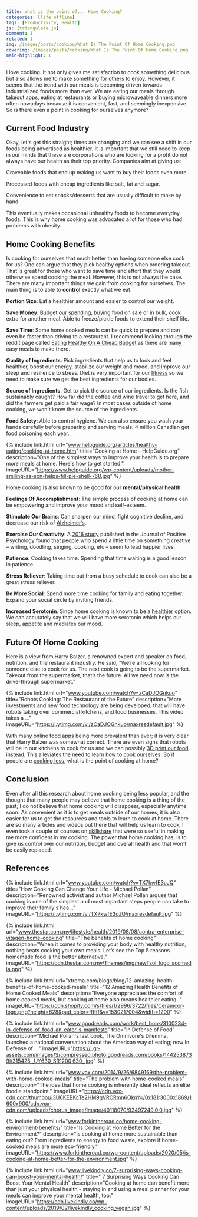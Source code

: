 ```yaml
---
title: what is the point of... Home Cooking?
categories: [life offline]
tags: [Productivity, Health]
js: [triangulate.js]
comment: 1
related: 1
img: /images/posts/cooking/What Is The Point Of Home Cooking.png
coverimg: /images/posts/cooking/What Is The Point Of Home Cooking.png
main-highlight: 1
---
```


I love cooking. It not only gives me satisfaction to cook something delicious but also allows me to make something for others to enjoy. However, it seems that the trend with our meals is becoming driven towards industrialized foods more than ever. We are eating our meals through takeout apps, eating at restaurants or buying microwaveable dinners more often nowadays because it is convenient, fast, and seemingly inexpensive. So is there even a point in cooking for ourselves anymore?

## Current Food Industry

Okay, let's get this straight; times are changing and we can see a shift in our foods being advertised as healthier. It is important that we still need to keep in our minds that these are corporations who are looking for a profit do not always have our health as their top priority. Companies aim at giving us:

Craveable foods that end up making us want to buy their foods even more.

Processed foods with cheap ingredients like salt, fat and sugar.

Convenience to eat snacks/desserts that are usually difficult to make by hand.

This eventually makes occasional unhealthy foods to become everyday foods. This is why home cooking was advocated a lot for those who had problems with obesity.

## Home Cooking Benefits

Is cooking for ourselves that much better than having someone else cook for us? One can argue that they pick healthy options when ordering takeout. That is great for those who want to save time and effort that they would otherwise spend cooking the meal. However, this is not always the case. There are many important things we gain from cooking for ourselves. The main thing is to able to **control** exactly what we eat.

**Portion Size**:
Eat a healthier amount and easier to control our weight.

**Save Money**: 
Budget our spending, buying food on sale or in bulk, cook extra for another meal. Able to freeze/pickle foods to extend their shelf life.

**Save Time**:
Some home cooked meals can be quick to prepare and can even be faster than driving to a restaurant. I recommend looking through the reddit page called <a href="https://www.reddit.com/r/EatCheapAndHealthy/" target="_blank">Eating Healthy On A Cheap Budget</a> as there are many easy meals to make there.

**Quality of Ingredients**:
Pick ingredients that help us to look and feel healthier, boost our energy, stabilize our weight and mood, and improve our sleep and resilience to stress. Diet is very important for our <a href="https://thefitness.wiki/improving-your-diet/" target="_blank">fitness</a> so we need to make sure we get the best ingredients for our bodies.

**Source of Ingredients**: Get to pick the source of our ingredients. Is the fish sustainably caught? How far did the coffee and wine travel to get here, and did the farmers get paid a fair wage? In most cases outside of home cooking, we won't know the source of the ingredients.

**Food Safety**: Able to control hygiene. We can also ensure you wash your hands carefully before preparing and serving meals. 4 million Canadian get <a href="https://www.canada.ca/en/health-canada/services/food-nutrition/food-safety/food-related-illnesses.html" target="_blank">food poisoning</a> each year.

{% 
include link.html 
url="www.helpguide.org/articles/healthy-eating/cooking-at-home.htm" 
title="Cooking at Home - HelpGuide.org" 
description="One of the simplest ways to improve your health is to prepare more meals at home. Here's how to get started." 
imageURL="https://www.helpguide.org/wp-content/uploads/mother-smiling-as-son-helps-fill-pie-shell-768.jpg" 
%}


Home cooking is also known to be good for our **mental/physical health**.


**Feelings Of Accomplishment**: 
The simple process of cooking at home can be empowering and improve your mood and self-esteem.

**Stimulate Our Brains**: 
Can sharpen our mind, fight cognitive decline, and decrease our risk of <a href="https://www.brainandlife.org/articles/after-a-diagnosis-of-alzheimers-disease-a-renowned-cookbook-author/" target="_blank">Alzheimer’s</a>.

**Exercise Our Creativity**: 
A <a href="https://www.tandfonline.com/doi/abs/10.1080/17439760.2016.1257049" target="_blank">2016 study</a> published in the Journal of Positive Psychology found that people who spend a little time on something creative – writing, doodling, singing, cooking, etc – seem to lead happier lives.

**Patience**: 
Cooking takes time. Spending that time waiting is a good lesson in patience.

**Stress Reliever**: 
Taking time out from a busy schedule to cook can also be a great stress reliever.

**Be More Social**: 
Spend more time cooking for family and eating together. Expand your social circle by inviting friends.

**Increased Serotonin**:
Since home cooking is known to be a <a href="https://www.health.harvard.edu/blog/home-cooking-good-for-your-health-2018081514449" target="_blank">healthier</a> option. We can accurately say that we will have more serotonin which helps our sleep, appetite and mediates our mood.

## Future Of Home Cooking

Here is a view from Harry Balzer, a renowned expert and speaker on food, nutrition, and the restaurant industry. He said, “We’re all looking for someone else to cook for us. The next cook is going to be the supermarket. Takeout from the supermarket, that’s the future. All we need now is the drive-through supermarket."

{% 
include link.html 
url="www.youtube.com/watch?v=zCaDJOGnkuo" 
title="Robots Cooking: The Restaurant of the Future" 
description="More investments and new food technology are being developed, that will have robots taking over commercial kitchens, and food businesses. This video takes a ..." 
imageURL="https://i.ytimg.com/vi/zCaDJOGnkuo/maxresdefault.jpg" 
%}

With many online food apps being more prevalent than ever; it is very clear that Harry Balzer was somewhat correct. There are even signs that robots will be in our kitchens to cook for us and we can possibly <a href="https://foundry4.com/why-3d-printed-food-is-the-future" target="_blank">3D print our food</a> instead. This alleviates the need to learn how to cook ourselves. So if people are <a href="https://www.washingtonpost.com/news/wonk/wp/2015/03/05/the-slow-death-of-the-home-cooked-meal/" target="_blank">cooking less</a>, what is the point of cooking at home?

## Conclusion

Even after all this research about home cooking being less popular, and the thought that many people may believe that home cooking is a thing of the past; I do not believe that home cooking will disappear, especially anytime soon. As convenient as it is to get meals outside of our homes, it is also easier for us to get the resources and tools to learn to cook at home. There are so many articles and videos out there that will help us learn to cook, I even took a couple of courses on <a href="https://www.skillshare.com/classes/Think-Like-a-Chef-A-Beginners-Guide-to-Cooking-with-Confidence/1814478058/projects" target="_blank">skillshare</a> that were so useful in making me more confident in my cooking. The power that home cooking has, is to give us control over our nutrition, budget and overall health and that won't be easily replaced.

## References

{% 
include link.html 
url="www.youtube.com/watch?v=TX7kwfE3cJQ" 
title="How Cooking Can Change Your Life - Michael Pollan" 
description="Renowned activist and author Michael Pollan argues that cooking is one of the simplest and most important steps people can take to improve their family's hea..." 
imageURL="https://i.ytimg.com/vi/TX7kwfE3cJQ/maxresdefault.jpg" 
%}

{% 
include link.html 
url="www.thestar.com.my/lifestyle/health/2019/08/08/contra-enterprise-vitagen-home-cooking" 
title="The benefits of home cooking" 
description="When it comes to providing your body with healthy nutrition, nothing beats cooking your own meals. Let’s see the Top 5 reasons homemade food is the better alternative." 
imageURL="https://cdn.thestar.com.my/Themes/img/newTsol_logo_socmedia.png" 
%}

{% 
include link.html 
url="xtrema.com/blogs/blog/12-amazing-health-benefits-of-home-cooked-meals" 
title="12 Amazing Health Benefits of Home Cooked Meals" 
description="Everyone appreciates the comfort of home cooked meals, but cooking at home also means healthier eating. " 
imageURL="https://cdn.shopify.com/s/files/1/2996/3722/files/Ceramcor-logo.png?height=628&pad_color=ffffff&v=1530217004&width=1200" 
%}

{% 
include link.html 
url="www.goodreads.com/work/best_book/3100234-in-defense-of-food-an-eater-s-manifesto" 
title="In Defense of Food" 
description="Michael Pollan's last book, The Omnivore's Dilemma, launched a national conversation about the American way of eating; now In Defense of ..." 
imageURL="https://i.gr-assets.com/images/S/compressed.photo.goodreads.com/books/1442538739i/315425._UY630_SR1200,630_.jpg" 
%}

{% 
include link.html 
url="www.vox.com/2014/9/26/6849169/the-problem-with-home-cooked-meals" 
title="The problem with home-cooked meals" 
description="The idea that home cooking is inherently ideal reflects an elite foodie standpoint." 
imageURL="https://cdn.vox-cdn.com/thumbor/i3U6KEBKcTe2HM9gVRCRmn6OknY=/0x181:3000x1869/1600x900/cdn.vox-cdn.com/uploads/chorus_image/image/40118070/93497249.0.0.jpg" 
%}

{% 
include link.html 
url="www.forkintheroad.co/home-cooking-environment-benefits/" 
title="Is Cooking at Home Better for the Environment?" 
description="Is cooking at home more sustainable than eating out? From ingredients to energy to food waste, explore if home-cooked meals are more eco-friendly." 
imageURL="https://www.forkintheroad.co/wp-content/uploads/2020/05/is-cooking-at-home-better-for-the-environment.jpg" 
%}

{% 
include link.html 
url="www.livekindly.co/7-surprising-ways-cooking-can-boost-your-mental-health/" 
title="	7 Surprising Ways Cooking Can Boost Your Mental Health" 
description="Cooking at home can benefit more than just your physical health - staying in and using a meal planner for your meals can improve your mental health, too." 
imageURL="https://cdn.livekindly.co/wp-content/uploads/2019/02/livekindly_cooking_vegan.jpg" 
%}